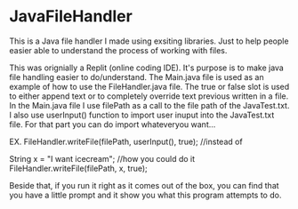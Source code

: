 # JavaFileHandler
This is a Java file handler I made using exsiting libraries. Just to help people easier able to understand the process of working with files.

This was orignially a Replit (online coding IDE). It's purpose is to make java file handling easier to do/understand.
The Main.java file is used as an example of how to use the FileHandler.java file.
The true or false slot is used to either append text or to completely override text previous written in a file.
In the Main.java file I use filePath as a call to the file path of the JavaTest.txt. I also use userInput() function to import user inuput into the JavaTest.txt file. For that part you can do import whateveryou want...

EX.
FileHandler.writeFile(filePath, userInput(), true); //instead of

String x = "I want icecream"; //how you could do it
FileHandler.writeFile(filePath, x, true);

Beside that, if you run it right as it comes out of the box, you can find that you have a little prompt and it show you what this program attempts to do.
